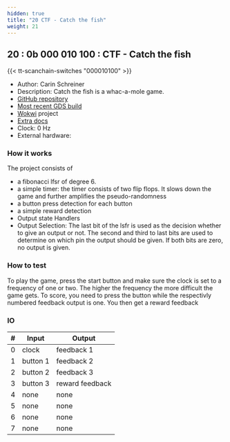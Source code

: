 ```yaml
---
hidden: true
title: "20 CTF - Catch the fish"
weight: 21
---
```


## 20 : 0b 000 010 100 : CTF - Catch the fish

{{< tt-scanchain-switches "000010100" >}}

* Author: Carin Schreiner
* Description: Catch the fish is a whac-a-mole game.
* [GitHub repository](https://github.com/SchreinerCarin/tt03-ctf)
* [Most recent GDS build](https://github.com/SchreinerCarin/tt03-ctf/actions/runs/4514445631)
* [Wokwi](https://wokwi.com/projects/360014965627378689) project
* [Extra docs]()
* Clock: 0 Hz
* External hardware: 



### How it works

The project consists of 
* a fibonacci lfsr of degree 6. 
* a simple timer: the timer consists of two flip flops. It slows down the game and further amplifies the pseudo-randomness
* a button press detection for each button
* a simple reward detection
* Output state Handlers
* Output Selection: The last bit of the lsfr is used as the decision whether to give an output or not. The second and third to last bits are used to determine on which pin the output should be given. If both bits are zero, no output is given.


### How to test

To play the game, press the start button and make sure the clock is set to a frequency of one or two. The higher the frequency the more difficult the game gets.
To score, you need to press the button while the respectivly numbered feedback output is one. You then get a reward feedback


### IO

| # | Input        | Output       |
|---|--------------|--------------|
| 0 | clock  | feedback 1 |
| 1 | button 1  | feedback 2 |
| 2 | button 2  | feedback 3 |
| 3 | button 3  | reward feedback |
| 4 | none  | none |
| 5 | none  | none |
| 6 | none  | none |
| 7 | none  | none |
